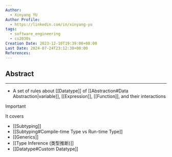 ```yaml
---
Author:
  - Xinyang YU
Author Profile:
  - https://linkedin.com/in/xinyang-yu
tags:
  - software_engineering
  - cs2030s
Creation Date: 2023-12-10T19:39:00+08:00
Last Date: 2024-07-24T23:12:38+08:00
References: 
---
```

## Abstract
---
- A set of rules about [[Datatype]] of [[Abstraction#Data Abstraction|variable]], [[Expression]], [[Function]], and their interactions

>[!important] 
> It covers
>- [[Subtyping]]
>- [[Subtyping#Compile-time Type vs Run-time Type]]
>- [[Generics]]
>- [[Type Inference (类型推断)]]
>- [[Datatype#Custom Datatype]]